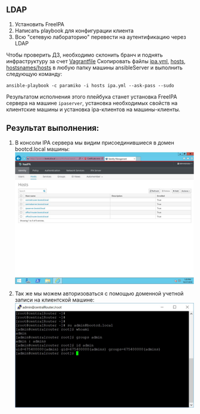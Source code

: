 ## LDAP
1. Установить FreeIPA
2. Написать playbook для конфигурации клиента
3. Всю "сетевую лабораторию" перевести на аутентификацию через LDAP

Чтобы проверить ДЗ, необходимо склонить бранч и поднять инфраструктуру за счет [Vagrantfile]()
Скопировать файлы [ipa.yml](https://github.com/bootcd/Otus-linux-homework/blob/freeIPA/ipa.yml), [hosts](https://github.com/bootcd/Otus-linux-homework/blob/freeIPA/hosts), [hostsnames/hosts](https://github.com/bootcd/Otus-linux-homework/blob/freeIPA/hostsnames/hosts)
в любую папку машины ansibleServer и выполнить следующую команду:
```
ansible-playbook -c paramiko -i hosts ipa.yml --ask-pass --sudo

```
Результатом исполнения этого плейбука станет установка FreeIPA сервера на машине `ipaserver`, установка необходимых свойств на клиентские машины и установка ipa-клиентов на машины-клиенты.

## Результат выполнения:
1. В консоли IPA сервера мы видим присоединившиеся в домен bootcd.local машины:
![](https://github.com/bootcd/Otus-linux-homework/blob/freeIPA/FreeIPA.JPG)


2. Так же мы можем авторизоваться с помощью доменной учетной записи на клиентской машине:
![](https://github.com/bootcd/Otus-linux-homework/blob/freeIPA/admin.jpg)

